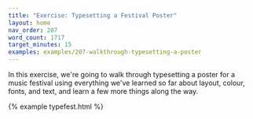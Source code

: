 ```yaml
---
title: "Exercise: Typesetting a Festival Poster"
layout: home
nav_order: 207
word_count: 1717
target_minutes: 15
examples: examples/207-walkthrough-typesetting-a-poster
---
```

In this exercise, we're going to walk through typesetting a poster for a music festival using everything we've learned so far about layout, colour, fonts, and text, and learn a few more things along the way.

{% example typefest.html %}

